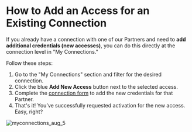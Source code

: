 ﻿---
sidebar_position: 7
---

# How to Add an Access for an Existing Connection

If you already have a connection with one of our Partners and need to **add additional credentials (new accesses)**, you can do this directly at the connection level in "My Connections."

Follow these steps:

1. Go to the "My Connections" section and filter for the desired connection.
2. Click the blue **Add New Access** button next to the selected access.
3. Complete the [connection form](/kb/connections/my-connections/guick-guide-to-auto-activations) to add the new credentials for that Partner.
4. That's it! You’ve successfully requested activation for the new access. Easy, right?

![myconnections_aug_5](https://storage.travelgate.com/kbase/myconnections_aug_5.jpg)

